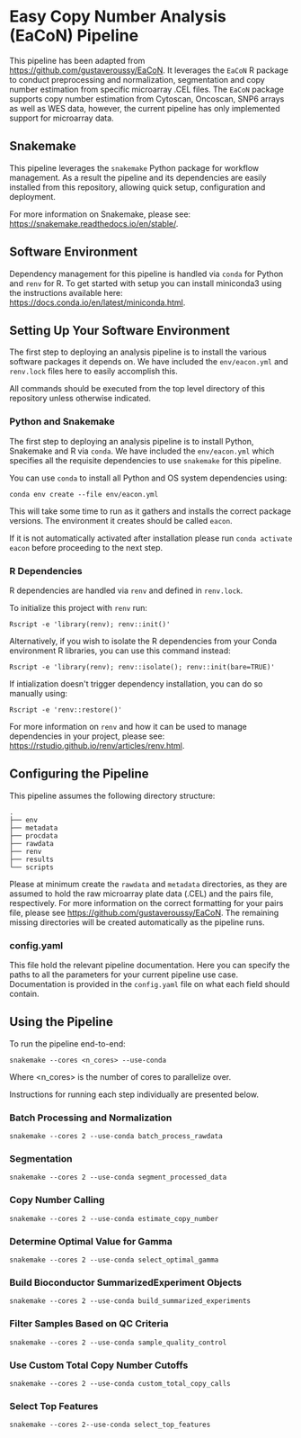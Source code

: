 # Easy Copy Number Analysis (EaCoN) Pipeline

This pipeline has been adapted from https://github.com/gustaveroussy/EaCoN.
It leverages the `EaCoN` R package to conduct preprocessing and normalization,
segmentation and copy number estimation from specific microarray .CEL files.
The `EaCoN` package supports copy number estimation from Cytoscan, Oncoscan,
SNP6 arrays as well as WES data, however, the current pipeline has only
implemented support for microarray data.

## Snakemake

This pipeline leverages the `snakemake` Python package for workflow management.
As a result the pipeline and its dependencies are easily
installed from this repository, allowing quick setup, configuration and
deployment.

For more information on Snakemake, please see:
https://snakemake.readthedocs.io/en/stable/.

## Software Environment

Dependency management for this pipeline is handled via `conda` for Python
and `renv` for R. To get started with setup you can install
miniconda3 using the instructions available here: https://docs.conda.io/en/latest/miniconda.html.

## Setting Up Your Software Environment

The first step to deploying an analysis pipeline is to install the various
software packages it depends on. We have included the `env/eacon.yml` and `renv.lock` files here to easily accomplish this.

All commands should be executed from the top level directory of this
repository unless otherwise indicated.

### Python and Snakemake

The first step to deploying an analysis pipeline is to install Python,
Snakemake and R via `conda`. We have included the
`env/eacon.yml` which specifies all the requisite dependencies to use
`snakemake` for this pipeline.

You can use `conda` to install all Python and OS system dependencies
using:

`conda env create --file env/eacon.yml`

This will take some time to run as it gathers and installs the correct
package versions. The environment it creates should be called `eacon`.

If it is not automatically activated after installation please run
`conda activate eacon` before proceeding to the next step.

### R Dependencies

R dependencies are handled via `renv`  and defined in `renv.lock`.

To initialize this project with `renv` run:

`Rscript -e 'library(renv); renv::init()'`

Alternatively, if you wish to isolate the R dependencies from your Conda environment R libraries, you can use this command instead:

`Rscript -e 'library(renv); renv::isolate(); renv::init(bare=TRUE)'`

If intialization doesn't trigger dependency installation, you can do so manually using:

`Rscript -e 'renv::restore()'`

For more information on `renv` and how it can be used to manage dependencies in
your project, please see: https://rstudio.github.io/renv/articles/renv.html.

## Configuring the Pipeline

This pipeline assumes the following directory structure:

```
.
├── env
├── metadata
├── procdata
├── rawdata
├── renv
├── results
└── scripts
```

Please at minimum create the `rawdata` and `metadata` directories, as they are assumed to hold the raw microarray plate data (.CEL) and the pairs file, respectively. For more information on the correct formatting for your pairs file, please see https://github.com/gustaveroussy/EaCoN.
The remaining missing directories will be created automatically as the pipeline runs.

### config.yaml

This file hold the relevant pipeline documentation. Here you can specify the paths
to all the parameters for your current pipeline use case. Documentation is provided
in the `config.yaml` file on what each field should contain.

## Using the Pipeline

To run the pipeline end-to-end:
```
snakemake --cores <n_cores> --use-conda
```
Where <n_cores> is the number of cores to parallelize over.

Instructions for running each step individually are presented below.

### Batch Processing and Normalization

`snakemake --cores 2 --use-conda batch_process_rawdata`

### Segmentation

`snakemake --cores 2 --use-conda segment_processed_data`

### Copy Number Calling

`snakemake --cores 2 --use-conda estimate_copy_number`

### Determine Optimal Value for Gamma

`snakemake --cores 2 --use-conda select_optimal_gamma`

### Build Bioconductor SummarizedExperiment Objects

`snakemake --cores 2 --use-conda build_summarized_experiments`

### Filter Samples Based on QC Criteria

`snakemake --cores 2 --use-conda sample_quality_control`

### Use Custom Total Copy Number Cutoffs

`snakemake --cores 2 --use-conda custom_total_copy_calls`

### Select Top Features

`snakemake --cores 2--use-conda select_top_features`
